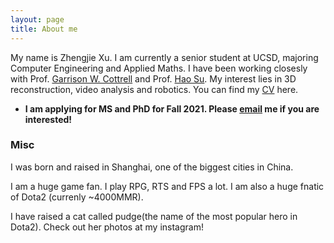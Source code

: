 ```yaml
---
layout: page
title: About me
---
```


My name is Zhengjie Xu. I am currently a senior student at UCSD, majoring Computer Engineering and Applied Maths. I have been working closesly with Prof. [Garrison W. Cottrell](https://cseweb.ucsd.edu/~gary/) and Prof. [Hao Su](https://cseweb.ucsd.edu/~haosu/). My interest lies in 3D reconstruction, video analysis and robotics. You can find my [CV](https://github.com/JerryXu0907/JerryXu0907.github.io/raw/master/assets/img/CV_withWebsite.pdf) here.

- **I am applying for MS and PhD for Fall 2021. Please [email](mailto:zhx135@ucsd.edu) me if you are interested!**

### Misc

I was born and raised in Shanghai, one of the biggest cities in China. 

I am a huge game fan. I play RPG, RTS and FPS a lot. I am also a huge fnatic of Dota2 (currenly ~4000MMR).

I have raised a cat called pudge(the name of the most popular hero in Dota2). Check out her photos at my instagram!
